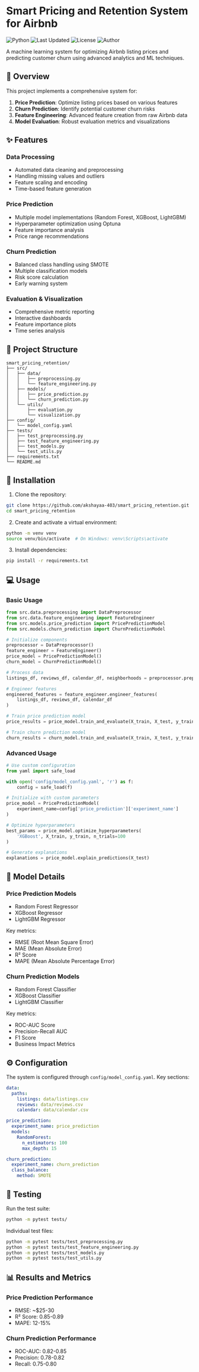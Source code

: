# Smart Pricing and Retention System for Airbnb

![Python](https://img.shields.io/badge/Python-3.8%2B-blue)
![Last Updated](https://img.shields.io/badge/Last%20Updated-2025--05--18-green)
![License](https://img.shields.io/badge/License-MIT-yellow)
![Author](https://img.shields.io/badge/Author-akshayaa--403-orange)

A machine learning system for optimizing Airbnb listing prices and predicting customer churn using advanced analytics and ML techniques.

## 🎯 Overview

This project implements a comprehensive system for:
1. **Price Prediction**: Optimize listing prices based on various features
2. **Churn Prediction**: Identify potential customer churn risks
3. **Feature Engineering**: Advanced feature creation from raw Airbnb data
4. **Model Evaluation**: Robust evaluation metrics and visualizations

## ✨ Features

### Data Processing
- Automated data cleaning and preprocessing
- Handling missing values and outliers
- Feature scaling and encoding
- Time-based feature generation

### Price Prediction
- Multiple model implementations (Random Forest, XGBoost, LightGBM)
- Hyperparameter optimization using Optuna
- Feature importance analysis
- Price range recommendations

### Churn Prediction
- Balanced class handling using SMOTE
- Multiple classification models
- Risk score calculation
- Early warning system

### Evaluation & Visualization
- Comprehensive metric reporting
- Interactive dashboards
- Feature importance plots
- Time series analysis

## 📁 Project Structure

```
smart_pricing_retention/
├── src/
│   ├── data/
│   │   ├── preprocessing.py
│   │   └── feature_engineering.py
│   ├── models/
│   │   ├── price_prediction.py
│   │   └── churn_prediction.py
│   └── utils/
│       ├── evaluation.py
│       └── visualization.py
├── config/
│   └── model_config.yaml
├── tests/
│   ├── test_preprocessing.py
│   ├── test_feature_engineering.py
│   ├── test_models.py
│   └── test_utils.py
├── requirements.txt
└── README.md
```

## 🚀 Installation

1. Clone the repository:
```bash
git clone https://github.com/akshayaa-403/smart_pricing_retention.git
cd smart_pricing_retention
```

2. Create and activate a virtual environment:
```bash
python -m venv venv
source venv/bin/activate  # On Windows: venv\Scripts\activate
```

3. Install dependencies:
```bash
pip install -r requirements.txt
```

## 💻 Usage

### Basic Usage

```python
from src.data.preprocessing import DataPreprocessor
from src.data.feature_engineering import FeatureEngineer
from src.models.price_prediction import PricePredictionModel
from src.models.churn_prediction import ChurnPredictionModel

# Initialize components
preprocessor = DataPreprocessor()
feature_engineer = FeatureEngineer()
price_model = PricePredictionModel()
churn_model = ChurnPredictionModel()

# Process data
listings_df, reviews_df, calendar_df, neighborhoods = preprocessor.preprocess_pipeline(data_paths)

# Engineer features
engineered_features = feature_engineer.engineer_features(
    listings_df, reviews_df, calendar_df
)

# Train price prediction model
price_results = price_model.train_and_evaluate(X_train, X_test, y_train, y_test)

# Train churn prediction model
churn_results = churn_model.train_and_evaluate(X_train, X_test, y_train, y_test)
```

### Advanced Usage

```python
# Use custom configuration
from yaml import safe_load

with open('config/model_config.yaml', 'r') as f:
    config = safe_load(f)

# Initialize with custom parameters
price_model = PricePredictionModel(
    experiment_name=config['price_prediction']['experiment_name']
)

# Optimize hyperparameters
best_params = price_model.optimize_hyperparameters(
    'XGBoost', X_train, y_train, n_trials=100
)

# Generate explanations
explanations = price_model.explain_predictions(X_test)
```

## 🔧 Model Details

### Price Prediction Models
- Random Forest Regressor
- XGBoost Regressor
- LightGBM Regressor

Key metrics:
- RMSE (Root Mean Square Error)
- MAE (Mean Absolute Error)
- R² Score
- MAPE (Mean Absolute Percentage Error)

### Churn Prediction Models
- Random Forest Classifier
- XGBoost Classifier
- LightGBM Classifier

Key metrics:
- ROC-AUC Score
- Precision-Recall AUC
- F1 Score
- Business Impact Metrics

## ⚙️ Configuration

The system is configured through `config/model_config.yaml`. Key sections:

```yaml
data:
  paths:
    listings: data/listings.csv
    reviews: data/reviews.csv
    calendar: data/calendar.csv

price_prediction:
  experiment_name: price_prediction
  models:
    RandomForest:
      n_estimators: 100
      max_depth: 15

churn_prediction:
  experiment_name: churn_prediction
  class_balance:
    method: SMOTE
```

## 🧪 Testing

Run the test suite:
```bash
python -m pytest tests/
```

Individual test files:
```bash
python -m pytest tests/test_preprocessing.py
python -m pytest tests/test_feature_engineering.py
python -m pytest tests/test_models.py
python -m pytest tests/test_utils.py
```

## 📊 Results and Metrics

### Price Prediction Performance
- RMSE: ~$25-30
- R² Score: 0.85-0.89
- MAPE: 12-15%

### Churn Prediction Performance
- ROC-AUC: 0.82-0.85
- Precision: 0.78-0.82
- Recall: 0.75-0.80
